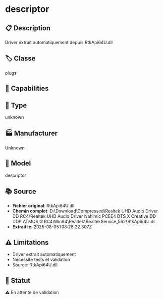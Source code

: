 # descriptor

## 📋 Description
Driver extrait automatiquement depuis RtkApi64U.dll

## 🏷️ Classe
plugs

## 🔧 Capabilities


## 📡 Type
unknown

## 🏭 Manufacturer
Unknown

## 📱 Model
descriptor

## 📚 Source
- **Fichier original**: RtkApi64U.dll
- **Chemin complet**: D:\Download\Compressed\Realtek UHD Audio Driver DD RC4\Realtek UHD Audio Driver Nahimic PCEE4 DTS X Creative DD DDP ATMOS G RC4\Win64\Realtek\RealtekService_562\RtkApi64U.dll
- **Extrait le**: 2025-08-05T08:28:22.307Z

## ⚠️ Limitations
- Driver extrait automatiquement
- Nécessite tests et validation
- Source: RtkApi64U.dll

## 🚀 Statut
⚠️ En attente de validation
